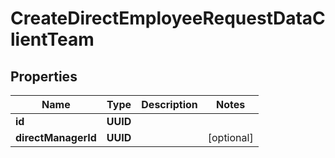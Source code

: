 

# CreateDirectEmployeeRequestDataClientTeam


## Properties

| Name | Type | Description | Notes |
|------------ | ------------- | ------------- | -------------|
|**id** | **UUID** |  |  |
|**directManagerId** | **UUID** |  |  [optional] |



